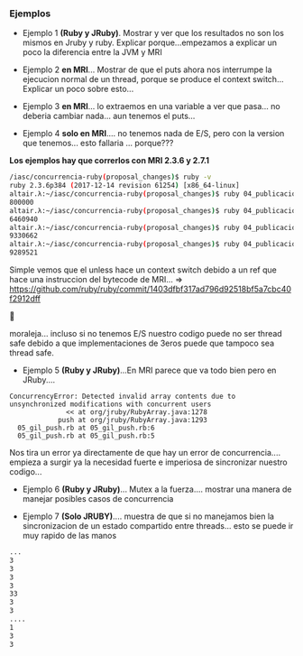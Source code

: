 ### Ejemplos

- Ejemplo 1 **(Ruby y JRuby)**. Mostrar y ver que los resultados no son los mismos en Jruby y ruby. Explicar porque...empezamos a explicar un poco la diferencia entre la JVM y MRI


- Ejemplo 2 **en MRI**... Mostrar de que el puts ahora nos interrumpe la ejecucion normal de un thread, porque se produce el context switch... Explicar un poco sobre esto...

- Ejemplo 3 **en MRI**... lo extraemos en una variable a ver que pasa... no deberia cambiar nada... aun tenemos el puts... 

- Ejemplo 4 **solo en MRI**.... no tenemos nada de E/S, pero con la version que tenemos... esto fallaria ... porque???

**Los ejemplos hay que correrlos con MRI 2.3.6 y 2.7.1**

```bash
/iasc/concurrencia-ruby(proposal_changes)$ ruby -v
ruby 2.3.6p384 (2017-12-14 revision 61254) [x86_64-linux]
altair.λ:~/iasc/concurrencia-ruby(proposal_changes)$ ruby 04_publicacion_tramposa.rb 
800000
altair.λ:~/iasc/concurrencia-ruby(proposal_changes)$ ruby 04_publicacion_tramposa.rb 
6460940
altair.λ:~/iasc/concurrencia-ruby(proposal_changes)$ ruby 04_publicacion_tramposa.rb 
9330662
altair.λ:~/iasc/concurrencia-ruby(proposal_changes)$ ruby 04_publicacion_tramposa.rb 
9289521
```

Simple vemos que el unless hace un context switch debido a un ref que hace una instruccion del bytecode de MRI... => https://github.com/ruby/ruby/commit/1403dfbf317ad796d92518bf5a7cbc40f2912dff

:facepalm:

moraleja... incluso si no tenemos E/S nuestro codigo puede no ser thread safe debido a que implementaciones de 3eros puede que tampoco sea thread safe.


- Ejemplo 5 **(Ruby y JRuby)**...En MRI parece que va todo bien pero en JRuby....

```
ConcurrencyError: Detected invalid array contents due to unsynchronized modifications with concurrent users
              << at org/jruby/RubyArray.java:1278
            push at org/jruby/RubyArray.java:1293
  05_gil_push.rb at 05_gil_push.rb:6
  05_gil_push.rb at 05_gil_push.rb:5

```

Nos tira un error ya directamente de que hay un error de concurrencia.... empieza a surgir ya la necesidad fuerte e imperiosa de sincronizar nuestro codigo...


- Ejemplo 6 **(Ruby y JRuby)**... Mutex a la fuerza.... mostrar una manera de manejar posibles casos de concurrencia

- Ejemplo 7 **(Solo JRUBY)**.... muestra de que si no manejamos bien la sincronizacion de un estado compartido entre threads... esto se puede ir muy rapido de las manos


```bash
...
3
3
3
3
33
3
3
....
1
3
3
```
